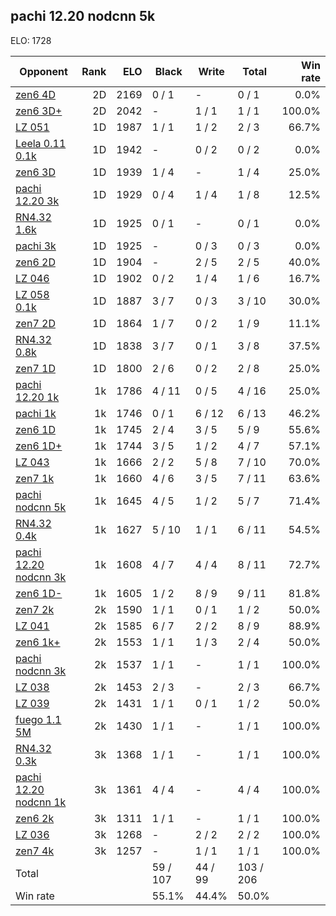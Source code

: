 ## pachi 12.20 nodcnn 5k ##

ELO: 1728

Opponent | Rank | ELO | Black | Write | Total | Win rate
---------|-----:|----:|-------|-------|-------|-------:
[zen6 4D](zen6%204D.md) | 2D | 2169 | 0 / 1 | - | 0 / 1 | 0.0%
[zen6 3D+](zen6%203D+.md) | 2D | 2042 | - | 1 / 1 | 1 / 1 | 100.0%
[LZ 051](LZ%20051.md) | 1D | 1987 | 1 / 1 | 1 / 2 | 2 / 3 | 66.7%
[Leela 0.11 0.1k](Leela%200.11%200.1k.md) | 1D | 1942 | - | 0 / 2 | 0 / 2 | 0.0%
[zen6 3D](zen6%203D.md) | 1D | 1939 | 1 / 4 | - | 1 / 4 | 25.0%
[pachi 12.20 3k](pachi%2012.20%203k.md) | 1D | 1929 | 0 / 4 | 1 / 4 | 1 / 8 | 12.5%
[RN4.32 1.6k](RN4.32%201.6k.md) | 1D | 1925 | 0 / 1 | - | 0 / 1 | 0.0%
[pachi 3k](pachi%203k.md) | 1D | 1925 | - | 0 / 3 | 0 / 3 | 0.0%
[zen6 2D](zen6%202D.md) | 1D | 1904 | - | 2 / 5 | 2 / 5 | 40.0%
[LZ 046](LZ%20046.md) | 1D | 1902 | 0 / 2 | 1 / 4 | 1 / 6 | 16.7%
[LZ 058 0.1k](LZ%20058%200.1k.md) | 1D | 1887 | 3 / 7 | 0 / 3 | 3 / 10 | 30.0%
[zen7 2D](zen7%202D.md) | 1D | 1864 | 1 / 7 | 0 / 2 | 1 / 9 | 11.1%
[RN4.32 0.8k](RN4.32%200.8k.md) | 1D | 1838 | 3 / 7 | 0 / 1 | 3 / 8 | 37.5%
[zen7 1D](zen7%201D.md) | 1D | 1800 | 2 / 6 | 0 / 2 | 2 / 8 | 25.0%
[pachi 12.20 1k](pachi%2012.20%201k.md) | 1k | 1786 | 4 / 11 | 0 / 5 | 4 / 16 | 25.0%
[pachi 1k](pachi%201k.md) | 1k | 1746 | 0 / 1 | 6 / 12 | 6 / 13 | 46.2%
[zen6 1D](zen6%201D.md) | 1k | 1745 | 2 / 4 | 3 / 5 | 5 / 9 | 55.6%
[zen6 1D+](zen6%201D+.md) | 1k | 1744 | 3 / 5 | 1 / 2 | 4 / 7 | 57.1%
[LZ 043](LZ%20043.md) | 1k | 1666 | 2 / 2 | 5 / 8 | 7 / 10 | 70.0%
[zen7 1k](zen7%201k.md) | 1k | 1660 | 4 / 6 | 3 / 5 | 7 / 11 | 63.6%
[pachi nodcnn 5k](pachi%20nodcnn%205k.md) | 1k | 1645 | 4 / 5 | 1 / 2 | 5 / 7 | 71.4%
[RN4.32 0.4k](RN4.32%200.4k.md) | 1k | 1627 | 5 / 10 | 1 / 1 | 6 / 11 | 54.5%
[pachi 12.20 nodcnn 3k](pachi%2012.20%20nodcnn%203k.md) | 1k | 1608 | 4 / 7 | 4 / 4 | 8 / 11 | 72.7%
[zen6 1D-](zen6%201D-.md) | 1k | 1605 | 1 / 2 | 8 / 9 | 9 / 11 | 81.8%
[zen7 2k](zen7%202k.md) | 2k | 1590 | 1 / 1 | 0 / 1 | 1 / 2 | 50.0%
[LZ 041](LZ%20041.md) | 2k | 1585 | 6 / 7 | 2 / 2 | 8 / 9 | 88.9%
[zen6 1k+](zen6%201k+.md) | 2k | 1553 | 1 / 1 | 1 / 3 | 2 / 4 | 50.0%
[pachi nodcnn 3k](pachi%20nodcnn%203k.md) | 2k | 1537 | 1 / 1 | - | 1 / 1 | 100.0%
[LZ 038](LZ%20038.md) | 2k | 1453 | 2 / 3 | - | 2 / 3 | 66.7%
[LZ 039](LZ%20039.md) | 2k | 1431 | 1 / 1 | 0 / 1 | 1 / 2 | 50.0%
[fuego 1.1 5M](fuego%201.1%205M.md) | 2k | 1430 | 1 / 1 | - | 1 / 1 | 100.0%
[RN4.32 0.3k](RN4.32%200.3k.md) | 3k | 1368 | 1 / 1 | - | 1 / 1 | 100.0%
[pachi 12.20 nodcnn 1k](pachi%2012.20%20nodcnn%201k.md) | 3k | 1361 | 4 / 4 | - | 4 / 4 | 100.0%
[zen6 2k](zen6%202k.md) | 3k | 1311 | 1 / 1 | - | 1 / 1 | 100.0%
[LZ 036](LZ%20036.md) | 3k | 1268 | - | 2 / 2 | 2 / 2 | 100.0%
[zen7 4k](zen7%204k.md) | 3k | 1257 | - | 1 / 1 | 1 / 1 | 100.0%
Total | | | 59 / 107 | 44 / 99 | 103 / 206 | 
Win rate| | | 55.1% | 44.4% | 50.0% | 
